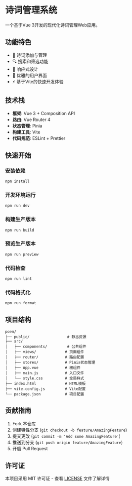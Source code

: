 # 诗词管理系统

一个基于Vue 3开发的现代化诗词管理Web应用。

## 功能特色

- 📝 诗词添加与管理
- 🔍 搜索和筛选功能
- 📱 响应式设计
- 🎨 优雅的用户界面
- ⚡ 基于Vite的快速开发体验

## 技术栈

- **框架**: Vue 3 + Composition API
- **路由**: Vue Router 4
- **状态管理**: Pinia
- **构建工具**: Vite
- **代码规范**: ESLint + Prettier

## 快速开始

### 安装依赖

```bash
npm install
```

### 开发环境运行

```bash
npm run dev
```

### 构建生产版本

```bash
npm run build
```

### 预览生产版本

```bash
npm run preview
```

### 代码检查

```bash
npm run lint
```

### 代码格式化

```bash
npm run format
```

## 项目结构

```
poem/
├── public/                 # 静态资源
├── src/
│   ├── components/         # 公共组件
│   ├── views/             # 页面组件
│   ├── router/            # 路由配置
│   ├── stores/            # Pinia状态管理
│   ├── App.vue            # 根组件
│   ├── main.js            # 入口文件
│   └── style.css          # 全局样式
├── index.html             # HTML模板
├── vite.config.js         # Vite配置
└── package.json           # 项目配置
```

## 贡献指南

1. Fork 本仓库
2. 创建特性分支 (`git checkout -b feature/AmazingFeature`)
3. 提交更改 (`git commit -m 'Add some AmazingFeature'`)
4. 推送到分支 (`git push origin feature/AmazingFeature`)
5. 开启 Pull Request

## 许可证

本项目采用 MIT 许可证 - 查看 [LICENSE](LICENSE) 文件了解详情